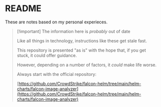 # README

These are notes based on my personal experieces.

> [!important] The information here is _probably_ out of date
>
> Like all things in technology, instructions like these get stale fast.
> 
> This repository is presented "as is" with the hope that, if you get stuck,
> it could offer guidance.
>
> However, depending on a number of factors, it _could_ make life worse.
>
> Always start with the official repository:
> 
> [https://github.com/CrowdStrike/falcon-helm/tree/main/helm-charts/falcon-image-analyzer](https://github.com/CrowdStrike/falcon-helm/tree/main/helm-charts/falcon-image-analyzer)
